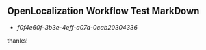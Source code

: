 ## OpenLocalization Workflow Test MarkDown
* *f0f4e60f-3b3e-4eff-a07d-0cab20304336*
 
thanks!

<!--HONumber=Oct16_HO3-->


